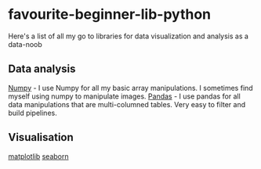 # favourite-beginner-lib-python
Here's a list of all my go to libraries for data visualization and analysis as a data-noob

## Data analysis
[Numpy](https://numpy.org/) - I use Numpy for all my basic array manipulations. I sometimes find myself using numpy to manipulate images.
[Pandas](https://pandas.pydata.org/docs/) - I use pandas for all data manipulations that are multi-columned tables. Very easy to filter and build pipelines.

## Visualisation
[matplotlib](https://matplotlib.org/)
[seaborn](https://seaborn.pydata.org/index.html)
